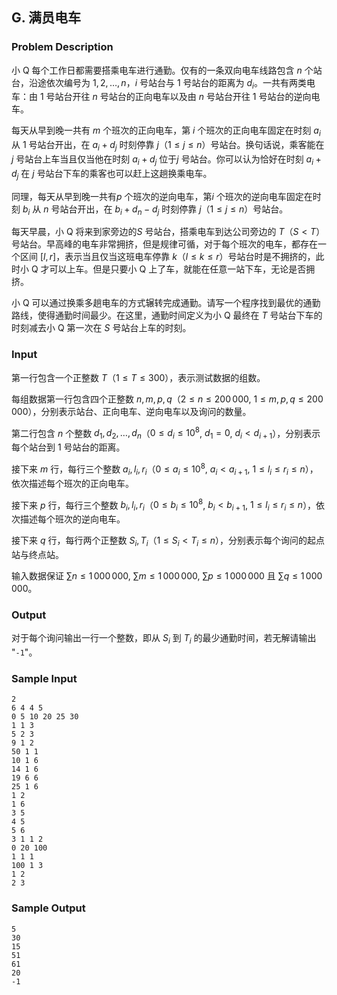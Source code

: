 ## G. 满员电车

### Problem Description

小 Q 每个工作日都需要搭乘电车进行通勤。仅有的一条双向电车线路包含 $n$ 个站台，沿途依次编号为 $1,2,\dots,n$，$i$ 号站台与 1 号站台的距离为 $d_i$。一共有两类电车：由 1 号站台开往 $n$ 号站台的正向电车以及由 $n$ 号站台开往 1 号站台的逆向电车。

每天从早到晚一共有 $m$ 个班次的正向电车，第 $i$ 个班次的正向电车固定在时刻 $a_i$ 从 1 号站台开出，在 $a_i+d_j$ 时刻停靠 $j$（$1\leq j\leq n$）号站台。换句话说，乘客能在 $j$ 号站台上车当且仅当他在时刻 $a_i+d_j$ 位于$j$ 号站台。你可以认为恰好在时刻 $a_i+d_j$ 在 $j$ 号站台下车的乘客也可以赶上这趟换乘电车。

同理，每天从早到晚一共有$p$ 个班次的逆向电车，第$i$ 个班次的逆向电车固定在时刻 $b_i$ 从 $n$ 号站台开出，在 $b_i+d_n-d_j$ 时刻停靠 $j$（$1\leq j\leq n$）号站台。

每天早晨，小 Q 将来到家旁边的$S$ 号站台，搭乘电车到达公司旁边的 $T$（$S < T$）号站台。早高峰的电车非常拥挤，但是规律可循，对于每个班次的电车，都存在一个区间 $[l,r]$，表示当且仅当这班电车停靠 $k$（$l\leq k\leq r$）号站台时是不拥挤的，此时小
Q 才可以上车。但是只要小 Q 上了车，就能在任意一站下车，无论是否拥挤。

小 Q
可以通过换乘多趟电车的方式辗转完成通勤。请写一个程序找到最优的通勤路线，使得通勤时间最少。在这里，通勤时间定义为小
Q 最终在 $T$ 号站台下车的时刻减去小 Q
第一次在 $S$ 号站台上车的时刻。

### Input

第一行包含一个正整数 $T$（$1\leq T\leq 300$），表示测试数据的组数。

每组数据第一行包含四个正整数 $n,m,p,q$（$2\leq n\leq 200\,000$, $1\leq m,p,q\leq 200\,000$），分别表示站台、正向电车、逆向电车以及询问的数量。

第二行包含 $n$ 个整数 $d_1,d_2,\dots,d_n$（$0\leq d_i\leq 10^8$, $d_1=0$, $d_i < d_{i+1}$），分别表示每个站台到 1
号站台的距离。

接下来 $m$ 行，每行三个整数 $a_i,l_i,r_i$（$0\leq a_i\leq 10^8$, $a_i < a_{i+1}$, $1\leq l_i\leq r_i\leq n$），依次描述每个班次的正向电车。

接下来 $p$ 行，每行三个整数 $b_i,l_i,r_i$（$0\leq b_i\leq 10^8$, $b_i < b_{i+1}$, $1\leq l_i\leq r_i\leq n$），依次描述每个班次的逆向电车。

接下来 $q$ 行，每行两个正整数 $S_i,T_i$（$1\leq S_i < T_i\leq n$），分别表示每个询问的起点站与终点站。

输入数据保证 $\sum n\leq 1\,000\,000$, $\sum m\leq 1\,000\,000$, $\sum p\leq 1\,000\,000$ 且 $\sum q\leq 1\,000\,000$。

### Output

对于每个询问输出一行一个整数，即从 $S_i$ 到 $T_i$ 的最少通勤时间，若无解请输出
"$\texttt{-1}$"。

### Sample Input

```plain
2
6 4 4 5
0 5 10 20 25 30
1 1 3
5 2 3
9 1 2
50 1 1
10 1 6
14 1 6
19 6 6
25 1 6
1 2
1 6
3 5
4 5
5 6
3 1 1 2
0 20 100
1 1 1
100 1 3
1 2
2 3
```

### Sample Output

```plain
5
30
15
51
61
20
-1
```

